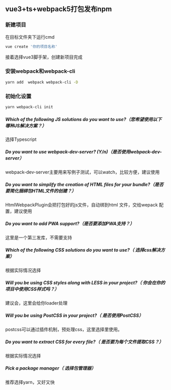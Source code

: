 ## vue3+ts+webpack5打包发布npm

### 新建项目

在目标文件夹下运行cmd

```sh
vue create '你的项目名称'
```

接着选择vue3脚手架，创建新项目完成

### 安装webpack和webpack-cli

```sh
yarn add  webpack webpack-cli -D
```

### 初始化设置

```sh
yarn webpack-cli init
```

##### Which of the following JS solutions do you want to use?（您希望使用以下哪种JS解决方案？）

选择Typescript

##### Do you want to use webpack-dev-server? (Y/n)（是否使用webpack-dev-server）

webpack-dev-server主要用来写例子测试，可以watch，比较方便，建议使用

##### Do you want to simplify the creation of HTML files for your bundle?（是否要简化捆绑包HTML文件的创建？）

HtmlWebpackPlugin会把打包好的js文件，自动绑到html 文件，交给wepack 配置，建议使用

##### Do you want to add PWA support?（是否要添加PWA支持？）

这里是一个第三发库，不需要支持

##### Which of the following CSS solutions do you want to use?（ 选择css解决方案）

根据实际情况选择

##### Will you be using CSS styles along with LESS in your project?（ 你会在你的项目中使用CSS样式吗？）

建议会，这里会给你loader处理

##### Will you be using PostCSS in your project?（ 是否使用PostCSS）

postcss可以通过插件机制，预处理css，这里选择里使用。

##### Do you want to extract CSS for every file?（ 是否要为每个文件提取CSS？）

根据实际情况选择

##### Pick a package manager（ 选择包管理器）

推荐选择yarn，又好又快